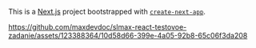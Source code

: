 This is a [Next.js](https://nextjs.org/) project bootstrapped with [`create-next-app`](https://github.com/vercel/next.js/tree/canary/packages/create-next-app).



https://github.com/maxdevdoc/slmax-react-testovoe-zadanie/assets/123388364/10d58d66-399e-4a05-92b8-65c06f3da208

